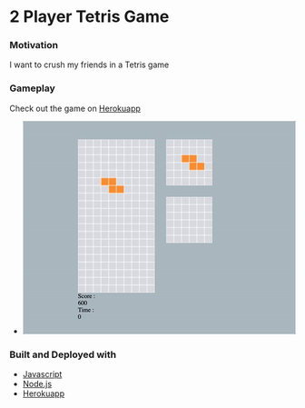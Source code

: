# 2 Player Tetris Game 

### Motivation
I want to crush my friends in a Tetris game

### Gameplay 
Check out the game on [Herokuapp](http://ptetris.herokuapp.com/)

* ![](tetrisGameplay.gif)


### Built and Deployed with
* [Javascript](https://www.javascript.com/)
* [Node.js](https://nodejs.org/en/)
* [Herokuapp](https://www.heroku.com/)
